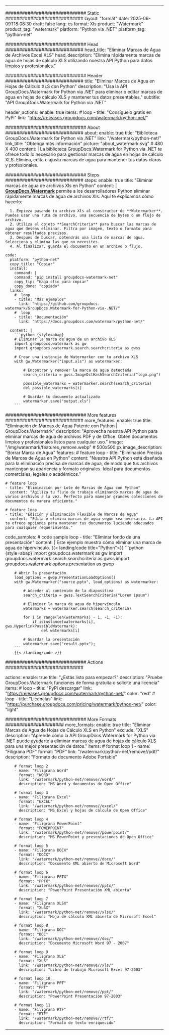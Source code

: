
---
############################# Static ############################
layout: "format"
date:  2025-06-09T18:08:30
draft: false
lang: es
format: Xls
product: "Watermark"
product_tag: "watermark"
platform: "Python via .NET"
platform_tag: "python-net"

############################# Head ############################
head_title: "Eliminar Marcas de Agua de Archivos Excel XLS"
head_description: "Elimina rápidamente marcas de agua de hojas de cálculo XLS utilizando nuestra API Python para datos limpios y profesionales."

############################# Header ############################
title: "Eliminar Marcas de Agua en Hojas de Cálculo XLS con Python" 
description: "Usa la API GroupDocs.Watermark for Python via .NET para eliminar o editar marcas de agua en hojas de cálculo XLS y mantener tus datos presentables."
subtitle: "API GroupDocs.Watermark for Python via .NET" 

header_actions:
  enable: true
  items:
    #  loop
    - title: "Consíguelo gratis en PyPi"
      link: "https://releases.groupdocs.com/watermark/python-net/"
      
############################# About ############################
about:
    enable: true
    title: "Biblioteca GroupDocs.Watermark for Python via .NET"
    link: "/watermark/python-net/"
    link_title: "Obtenga más información"
    picture: "about_watermark.svg" # 480 X 400
    content: |
       La biblioteca GroupDocs.Watermark for Python via .NET te ofrece todo lo necesario para gestionar marcas de agua en hojas de cálculo XLS. Elimina, edita o ajusta marcas de agua para mantener tus datos claros y profesionales.

############################# Steps ############################
steps:
    enable: true
    title: "Eliminar marcas de agua de archivos Xls en Python"
    content: |
      **[GroupDocs.Watermark](https://products.groupdocs.com/watermark/python-net/)** permite a los desarrolladores Python eliminar rápidamente marcas de agua de archivos Xls. Aquí te explicamos cómo hacerlo:
      
      1. Empieza pasando tu archivo Xls al constructor de **Watermarker**. Puedes usar una ruta de archivo, una secuencia de bytes o un flujo de archivo.
      2. Utiliza el objeto **SearchCriteria** para buscar las marcas de agua que deseas eliminar. Filtra por imagen, texto o formato para obtener resultados precisos.
      3. Después de buscar, obtendrás una lista de marcas de agua. Selecciona y elimina las que no necesites.
      4. Al finalizar, guarda el documento en un archivo o flujo.
   
    code:
      platform: "python-net"
      copy_title: "Copiar"
      install:
        command: |
        command: "pip install groupdocs-watermark-net"
        copy_tip: "haga clic para copiar"
        copy_done: "copiado"
      links:
        #  loop
        - title: "Más ejemplos"
          link: "https://github.com/groupdocs-watermark/GroupDocs.Watermark-for-Python-via-.NET/"
        #  loop
        - title: "Documentación"
          link: "https://docs.groupdocs.com/watermark/python-net/"
          
      content: |
        ```python {style=abap}
        # Eliminar la marca de agua de un archivo XLS
        import groupdocs.watermark as gw
        import groupdocs.watermark.search.searchcriteria as gwss

        # Crear una instancia de Watermarker con tu archivo XLS
        with gw.Watermarker("input.xls") as watermarker:

            # Encontrar y remover la marca de agua detectada
            search_criteria = gwss.ImageDctHashSearchCriteria("logo.png")

            possible_watermarks = watermarker.search(search_criteria)
            del possible_watermarks[i]

            # Guardar tu documento actualizado
            watermarker.save("output.xls")
        ```  

############################# More features ############################
more_features:
  enable: true
  title: "Eliminación de Marcas de Agua Potente con Python | GroupDocs.Watermark"
  description: "Aprovecha nuestra API Python para eliminar marcas de agua de archivos PDF y de Office. Obtén documentos limpios y profesionales listos para cualquier uso."
  image: "/img/watermark/features_remove.webp" # 500x500 px
  image_description: "Borrar Marca de Agua"
  features:
    # feature loop
    - title: "Eliminación Precisa de Marcas de Agua en Python"
      content: "Nuestra API Python está diseñada para la eliminación precisa de marcas de agua, de modo que tus archivos mantengan su apariencia y formato originales. Ideal para documentos comerciales, legales o académicos."

    # feature loop
    - title: "Eliminación por Lote de Marcas de Agua con Python"
      content: "Agiliza tu flujo de trabajo eliminando marcas de agua de varios archivos a la vez. Perfecto para manejar grandes colecciones de documentos de manera eficiente."

    # feature loop
    - title: "Edición y Eliminación Flexible de Marcas de Agua"
      content: "Edita o elimina marcas de agua según sea necesario. La API te ofrece opciones para mantener tus documentos luciendo adecuados para cualquier requerimiento."
      
  code_samples:
    # code sample loop
    - title: "Eliminar fondo de una presentación"
      content: |
        Este ejemplo muestra cómo eliminar una marca de agua de hipervínculo.
        {{< landing/code title="Python">}}
        ```python {style=abap}
        import groupdocs.watermark as gw
        import groupdocs.watermark.search.searchcriteria as gwss
        import groupdocs.watermark.options.presentation as gwop

        # Abrir la presentación
        load_options = gwop.PresentationLoadOptions()
        with gw.Watermarker("source.pptx", load_options) as watermarker:

            # Acceder al contenido de la diapositiva
            search_criteria = gwss.TextSearchCriteria("Lorem ipsum")

            # Eliminar la marca de agua de hipervínculo
            watermarks = watermarker.search(search_criteria)

            for i in range(len(watermarks) - 1, -1, -1):
                if isinstance(watermarks[i], gws.HyperlinkPossibleWatermark):
                    del watermarks[i]

            # Guardar la presentación
            watermarker.save("result.pptx");
        ```
        {{< /landing/code >}}


############################# Actions ############################

actions:
  enable: true
  title: "¿Estás listo para empezar?"
  description: "Pruebe GroupDocs.Watermark funciones de forma gratuita o solicite una licencia"
  items:
    #  loop
    - title: "PyPi descargar"
      link: "https://releases.groupdocs.com/watermark/python-net/"
      color: "red"
        #  loop
    - title: "Licencias"
      link: "https://purchase.groupdocs.com/pricing/watermark/python-net/"
      color: "light"


############################# More Formats #####################
more_formats:
    enable: true
    title: "Eliminar Marcas de Agua de Hojas de Cálculo XLS en Python"
    exclude: "XLS"
    description: "Aprende cómo la API GroupDocs.Watermark for Python via .NET puede ayudarte a eliminar marcas de agua de hojas de cálculo XLS para una mejor presentación de datos."
    items: 
        # format loop 1
        - name: "Filigrana PDF"
          format: "PDF"
          link: "/watermark/python-net/remove//pdf/"
          description: "Formato de documento Adobe Portable"

        # format loop 2
        - name: "Filigrana Word"
          format: "WORD"
          link: "/watermark/python-net/remove//word/"
          description: "MS Word y documentos de Open Office"
          
        # format loop 3
        - name: "Filigrana Excel"
          format: "EXCEL"
          link: "/watermark/python-net/remove//excel/"
          description: "MS Excel y hojas de cálculo de Open Office"

        # format loop 4
        - name: "Filigrana PowerPoint"
          format: "POWERPOINT"
          link: "/watermark/python-net/remove//powerpoint/"
          description: "MS PowerPoint y presentaciones de Open Office"

        # format loop 5
        - name: "Filigrana DOCX"
          format: "DOCX"
          link: "/watermark/python-net/remove//docx/"
          description: "Documento XML abierto de Microsoft Word"
          
        # format loop 6
        - name: "Filigrana PPTX"
          format: "PPTX"
          link: "/watermark/python-net/remove//pptx/"
          description: "PowerPoint Presentación XML abierta"
          
        # format loop 7
        - name: "Filigrana XLSX"
          format: "XLSX"
          link: "/watermark/python-net/remove//xlsx/"
          description: "Hoja de cálculo XML abierta de Microsoft Excel"

        # format loop 8
        - name: "Filigrana DOC"
          format: "DOC"
          link: "/watermark/python-net/remove//doc/"
          description: "Documento Microsoft Word 97 - 2007"

        # format loop 9
        - name: "Filigrana XLS"
          format: "XLS"
          link: "/watermark/python-net/remove//xls/"
          description: "Libro de trabajo Microsoft Excel 97-2003"

        # format loop 10
        - name: "Filigrana PPT"
          format: "PPT"
          link: "/watermark/python-net/remove//ppt/"
          description: "PowerPoint Presentación 97-2003"

        # format loop 11
        - name: "Filigrana RTF"
          format: "RTF"
          link: "/watermark/python-net/remove//rtf/"
          description: "Formato de texto enriquecido"

---